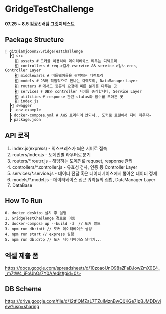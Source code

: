 # GridgeTestChallenge  
#### 07.25 ~ 8.5 컴공선배팀 그릿지테스트

## Package Structure
```
📂 git@iamjooon2/GridgeTestChallenge
  ┣📂 src
    ┣📂 assets # 도커를 이용하여 데이터베이스 띄우는 디렉토리 
    ┣📂 controllers # req->검사->service && service->검사->res, Controller Layer
    ┣📂 middlewares # 미들웨어들을 짱박아둔 디렉토리
    ┣📂 models # DB와 직접적으로 만나는 디렉토리, DataManager Layer
    ┣📂 routers # 메서드 종류와 요청에 따른 분기를 다루는 곳
    ┣📂 services # DB와 controller 사이를 중개합니다, Service Layer
    ┣📂 utilities # response 관련 status와 함수를 모아둔 곳
    ┣📜 index.js 
  ┣📂 swagger
  ┣ .env.example 
  ┣ docker-compose.yml # AWS 프리티어 안되서.. 도커로 로컬에서 디비 띄우자~
  ┣ package.json 

```
## API 로직

1. index.js(express) - 익스프레스가 띄운 서버로 접속
2. routers/index.js - 도메인별 라우터로 분기
3. routers/*.router.js - 해당하는 도메인로 requset, response 관리
4. controllers/*.controller.js - 유효성 검사, 인증 등 Controller Layer
5. services/*.service.js - 데이터 전달 혹은 데이터베이스에서 뽑아온 데이터 정제
6. models/*.model.js - 데이터베이스 접근 쿼리들의 집합, DataManager Layer
7. DataBase


## How To Run
```
0. docker desktop 설치 후 실행
1. GridgeTestChallenge 경로로 이동
2. docker-compose up --build -d  // 도커 빌드
3. npm run db:init // 도커 데이터베이스 생성
4. npm run start // express 실행
5. npm run db:drop // 도커 데이터베이스 날리기...

```

## 엑셀 제출 폼

https://docs.google.com/spreadsheets/d/10zoaoUnO98aZFaBJowZmX0E4__m7tW4_iFoUhOs7Y0A/edit#gid=0/>

## DB Scheme
https://drive.google.com/file/d/12tflQMZaL7TZuIMznBwQQKGe7IpBJMDD/view?usp=sharing

